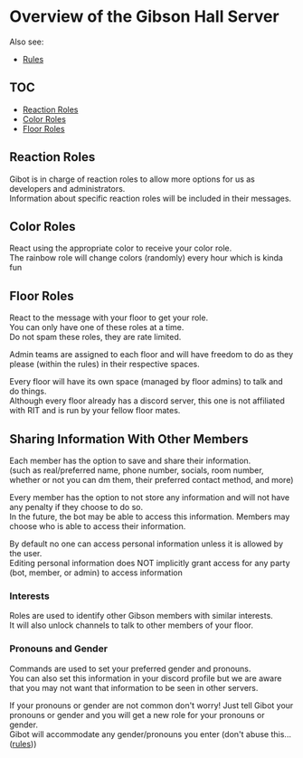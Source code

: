 # Overview of the Gibson Hall Server
Also see:
- [Rules](#rules.md)

## TOC
- [Reaction Roles](#reaction-roles)
- [Color Roles](#color-roles)
- [Floor Roles](#floor-roles)

## Reaction Roles
Gibot is in charge of reaction roles to allow more options for us as developers and administrators.  
Information about specific reaction roles will be included in their messages.  

## Color Roles
React using the appropriate color to receive your color role.  
The rainbow role will change colors (randomly) every hour which is kinda fun

## Floor Roles
React to the message with your floor to get your role.  
You can only have one of these roles at a time.  
Do not spam these roles, they are rate limited.  

Admin teams are assigned to each floor and will have freedom to do as they please (within the rules) in their respective spaces.  

Every floor will have its own space (managed by floor admins) to talk and do things.  
Although every floor already has a discord server, this one is not affiliated with RIT and is run by your fellow floor mates.  

## Sharing Information With Other Members
Each member has the option to save and share their information.  
(such as real/preferred name, phone number, socials, room number, whether or not you can dm them, their preferred contact method, and more)  

Every member has the option to not store any information and will not have any penalty if they choose to do so.  
In the future, the bot may be able to access this information. Members may choose who is able to access their information.  

By default no one can access personal information unless it is allowed by the user.  
Editing personal information does NOT implicitly grant access for any party (bot, member, or admin) to access information

### Interests
Roles are used to identify other Gibson members with similar interests.  
It will also unlock channels to talk to other members of your floor.  

### Pronouns and Gender
Commands are used to set your preferred gender and pronouns.  
You can also set this information in your discord profile but we are aware that you may not want that information to be seen in other servers.  

If your pronouns or gender are not common don't worry!
Just tell Gibot your pronouns or gender and you will get a new role for your pronouns or gender.  
Gibot will accommodate any gender/pronouns you enter (don't abuse this... ([rules](rules)))